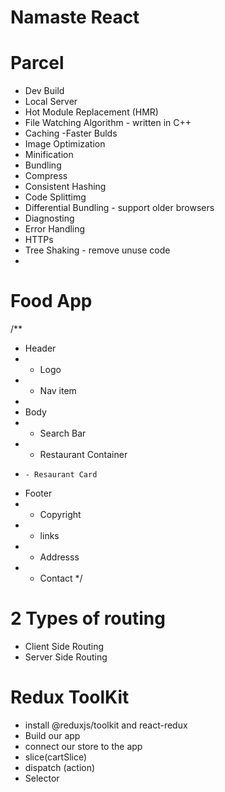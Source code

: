 # Namaste React

# Parcel
- Dev Build
- Local Server
- Hot Module Replacement (HMR)
- File Watching Algorithm - written in C++
- Caching -Faster Bulds
- Image Optimization
- Minification
- Bundling
- Compress
- Consistent Hashing
- Code Splittimg 
- Differential Bundling - support older browsers
- Diagnosting 
- Error Handling 
- HTTPs
- Tree Shaking - remove unuse code
-  


# Food App

/**
 * Header
 *  - Logo
 *  - Nav item
 *
 * Body
 *  - Search Bar
 *  - Restaurant Container
 *     - Resaurant Card
 * Footer
 *  - Copyright
 *  - links
 *  - Addresss
 *  - Contact
 */

 # 2 Types of routing
 - Client Side Routing
 - Server Side Routing


 # Redux ToolKit
 - install @reduxjs/toolkit and react-redux
 - Build our app
 - connect our store to the app
 - slice(cartSlice)
 - dispatch (action)
 - Selector